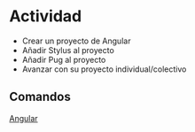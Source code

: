 # Actividad

- Crear un proyecto de Angular
- Añadir Stylus al proyecto
- Añadir Pug al proyecto
- Avanzar con su proyecto individual/colectivo

## Comandos

[Angular](https://gist.github.com/jorandradefig/054055c62e72e14da987776cb5f1591a)